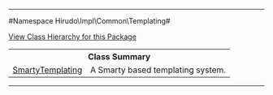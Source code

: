 

- - -

#Namespace Hirudo\Impl\Common\Templating#

<div><a href='https://github.com/JeyDotC/Hirudo-docs/tree/master/Hirudo\Impl\Common\Templating/package-tree.md'>View Class Hierarchy for this Package</a></div>

<table class="title">
<tr><th colspan="2" class="title">Class Summary</th></tr>
<tr><td class="name"><a href="https://github.com/JeyDotC/Hirudo-docs/blob/master/Hirudo/Impl/Common/Templating/SmartyTemplating.md">SmartyTemplating</a></td><td class="description">A Smarty based templating system.</td></tr>
</table>

- - -

